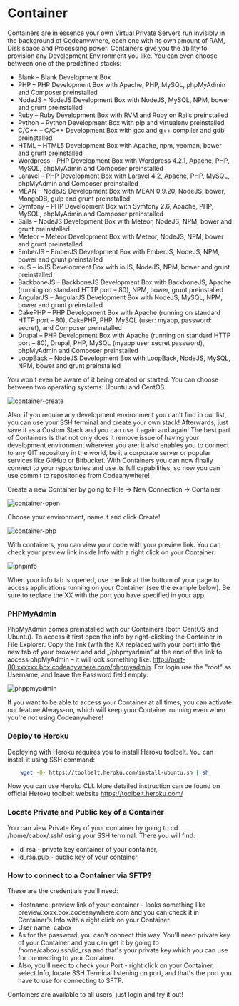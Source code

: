 # Container

Containers are in essence your own Virtual Private Servers run invisibly in the background of Codeanywhere, each one with its own amount of RAM, Disk space and Processing power. Containers give you the ability to provision any Development Environment you like. You can even choose between one of the predefined stacks:

- Blank – Blank Development Box
- PHP – PHP Development Box with Apache, PHP, MySQL, phpMyAdmin and Composer preinstalled
- NodeJS – NodeJS Development Box with NodeJS, MySQL, NPM, bower and grunt preinstalled
- Ruby – Ruby Development Box with RVM and Ruby on Rails preinstalled
- Python – Python Development Box with pip and virtualenv preinstalled
- C/C++ – C/C++ Development Box with gcc and g++ compiler and gdb preinstalled
- HTML – HTML5 Development Box with Apache, npm, yeoman, bower and  grunt preinstalled
- Wordpress – PHP Development  Box with Wordpress 4.2.1, Apache, PHP, MySQL, phpMyAdmin and Composer preinstalled
- Laravel – PHP Development Box with Laravel 4.2, Apache, PHP, MySQL, phpMyAdmin and Composer preinstalled
- MEAN – NodeJS Development Box with MEAN 0.9.20, NodeJS, bower, MongoDB, gulp and grunt preinstalled
- Symfony – PHP Development Box with Symfony 2.6, Apache, PHP, MySQL, phpMyAdmin and Composer preinstalled
- Sails – NodeJS Development Box with Meteor, NodeJS, NPM, bower and grunt preinstalled
- Meteor – Meteor Development Box with Meteor, NodeJS, NPM, bower and grunt preinstalled
- EmberJS – EmberJS Development Box with EmberJS, NodeJS, NPM, bower and grunt preinstalled
- ioJS – ioJS Development Box with ioJS, NodeJS, NPM, bower and grunt preinstalled
- BackboneJS – BackboneJS Development Box with BackboneJS, Apache (running on standard HTTP port – 80), NPM, bower, grunt preinstalled
- AngularJS – AngularJS Development Box with NodeJS, MySQL, NPM, bower and grunt preinstalled
- CakePHP – PHP Development Box with Apache (running on standard HTTP port – 80), CakePHP, PHP, MySQL (user: myapp, password: secret), and Composer preinstalled
- Drupal – PHP Development Box with Apache (running on standard HTTP port – 80), Drupal, PHP, MySQL (myapp user secret password), phpMyAdmin and Composer preinstalled
- LoopBack – NodeJS Development Box with LoopBack, NodeJS, MySQL, NPM, bower and grunt preinstalled

You won't even be aware of it being created or started. You can choose between two operating systems: Ubuntu and CentOS.

![container-create](images/container-create.png "container-create")


Also, if you require any development environment you can't find in our list, you can use your SSH terminal and create your own stack! Afterwards, just save it as a Custom Stack and you can use it again and again!
The best part of Containers is that not only does it remove issue of having your development environment wherever you are; it also enables you to connect to any GIT repository in the world, be it a corporate server or popular services like GitHub or Bitbucket. With Containers you can now finally connect to your repositories and use its full capabilities, so now you can use commit to repositories from Codeanywhere!

Create a new Container by going to File -> New Connection -> Container

![container-open](images/container-open.png "container-open")

Choose your environment, name it and click Create!

![container-php](images/container-php.png "container-php")

With containers, you can view your code with your preview link. You can check your preview link inside Info with a right click on your Container:
 
![phpinfo](images/phpinfo.png "phpinfo")


When your info tab is opened, use the link at the bottom of your page to access applications running on your Container (see the example below). Be sure to replace the XX with the port you have specified in your app.
 
 ### PHPMyAdmin

PhpMyAdmin comes preinstalled with our Containers (both CentOS and Ubuntu). To access it first open the info by right-clicking the Container in File Explorer:
Copy the link (with the XX replaced with your port) into the new tab of your browser and add „/phpmyadmin“ at the end of the link to access phpMyAdmin – it will look something like: http://port-80.xxxxxx.box.codeanywhere.com/phpmyadmin. For login use the "root" as Username, and leave the Password field empty:
 
![phppmyadmin](images/phpmyadmin.png "phppmyadmin")


If you want to be able to access your Container at all times, you can activate our feature Always-on, which will keep your Container running even when you're not using Codeanywhere!

### Deploy to Heroku

Deploying with Heroku requires you to install Heroku toolbelt. You can install it using SSH command:

```sh	
	wget -O- https://toolbelt.heroku.com/install-ubuntu.sh | sh
```

Now you can use Heroku CLI. More detailed instruction can be found on official Heroku toolbelt website https://toolbelt.heroku.com/


### Locate Private and Public key of a Container

You can view Private Key of your container by going to cd /home/cabox/.ssh/ using your SSH terminal. There you will find: 
- id_rsa - private key container of your container, 
- id_rsa.pub - public key of your container.


### How to connect to a Container via SFTP?

These are the credentials you'll need: 
- Hostname: preview link of your container - looks something like preview.xxxx.box.codeanywhere.com and you can check it in Container's Info with a right click on your Container 
- User name: cabox 
- As for the password, you can't connect this way. You'll need private key of your Container and you can get it by going to /home/cabox/.ssh/id_rsa and that's your private key which you can use for connecting to your Container. 
- Also, you'll need to check your Port - right click on your Container, select Info, locate SSH Terminal listening on port, and that's the port you have to use for connecting to SFTP.

Containers are available to all users, just login and try it out!
